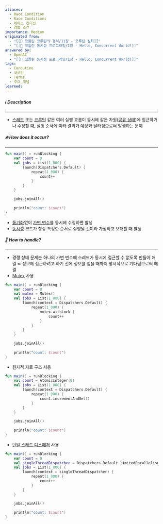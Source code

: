 ```yaml
---
aliases:
  - Race Condition
  - Race Conditions
  - 레이스 컨디션
  - 경합 조건
importance: Medium
originated from:
  - "[[📘 코틀린 코루틴의 정석/11장 - 코루틴 심화]]"
  - "[[📘 코틀린 동시성 프로그래밍/1장 - Hello, Concurrent World!]]"
answered by:
  - OpenAI
  - "[[📘 코틀린 동시성 프로그래밍/1장 - Hello, Concurrent World!]]"
tags:
  - Coroutine
  - 코루틴
  - Terms
  - 주요_개념
learned:
---
```

##### ℹ️ Description
---
- [스레드](스레드.md) 또는 [코루틴](코루틴.md) 같은 여러 실행 흐름이 동시에 같은 자원([공유 상태](공유%20상태.md))에 접근하거나 수정할 때, 실행 순서에 따라 결과가 예상과 달라짐으로써 발생하는 문제

##### 🔥 How does it occur?
---
```Kotlin
fun main() = runBlocking {
    var count = 0
    val jobs = List(1_000) {
        launch(Dispatchers.Default) {
            repeat(1_000) {
                count++
            }
        }
	}
	
	jobs.joinAll()
	
	println("count: $count")
}
```
- [동기화](데이터%20동기화.md)없이 [가변 변수](가변%20변수.md)를 동시에 수정하면 발생
- [동시성](동시성.md) 코드가 항상 특정한 순서로 실행될 것이라 가정하고 오해할 때 발생

##### 🧯 How to handle?
---
- 경쟁 상태 문제는 하나의 가변 변수에 스레드가 동시에 접근할 수 없도록 만들어 해결
  ⋍ 정보에 접근하려고 하기 전에 정보를 얻을 때까지 명시적으로 기다림으로써 해결
- [Mutex](Mutex.md) 사용
```Kotlin
fun main() = runBlocking {
    var count = 0
    val mutex = Mutex()
    val jobs = List(1_000) {
        launch(context = Dispatchers.Default) {
            repeat(1_000) {
                mutex.withLock {
                    count++
                }
            }
		}
	}
	
    jobs.joinAll()
    
    println("count: $count")
}
```
- 원자적 자료 구조 사용
```Kotlin
fun main() = runBlocking {
    val count = AtomicInteger(0)
    val jobs = List(1_000) {
        launch(context = Dispatchers.Default) {
            repeat(1_000) {
                count.incrementAndGet()
            }
        }
	}
    
    jobs.joinAll()
    
    println("count: $count")
}
```
- [단일 스레드 디스패처](단일%20스레드%20디스패처.md) 사용
```Kotlin
fun main() = runBlocking {
    var count = 0
    val singleThreadDispatcher = Dispatchers.Default.limitedParallelism(1)
    val jobs = List(1_000) {
        launch(context = singleThreadDispatcher) {
            repeat(1_000) {
                count++
            }
        }
	}
    
    jobs.joinAll()
	
    println("count: $count")
}
```
